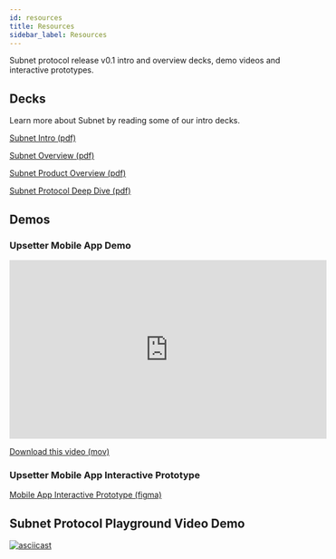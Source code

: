 ```yaml
---
id: resources
title: Resources
sidebar_label: Resources
---
```


Subnet protocol release v0.1 intro and overview decks, demo videos and interactive prototypes.

## Decks

Learn more about Subnet by reading some of our intro decks.

[Subnet Intro (pdf)](/release_distro_v0.1/subnet_intro.pdf)

[Subnet Overview (pdf)](/release_distro_v0.1/subnet_overview.pdf)

[Subnet Product Overview (pdf)](/release_distro_v0.1/subnet_product.pdf)

[Subnet Protocol Deep Dive (pdf)](/release_distro_v0.1/subnet_deep_dive.pdf)

## Demos

### Upsetter Mobile App Demo
<iframe width="560" height="315" src="https://www.youtube.com/embed/o4Brbs6MShM" title="YouTube video player" frameborder="0" allow="accelerometer; autoplay; clipboard-write; encrypted-media; gyroscope; picture-in-picture" allowfullscreen></iframe>

[Download this video (mov)](/release_distro_v0.1/Upsetter_app_demo.mov)

### Upsetter Mobile App Interactive Prototype

[Mobile App Interactive Prototype (figma)](https://www.figma.com/embed?embed_host=share&url=https%3A%2F%2Fwww.figma.com%2Fproto%2FV27rbpqCGSCXrGcrJFcOu1%2FSubnet%3Fnode-id%3D333%253A380%26scaling%3Dscale-down)


## Subnet Protocol Playground Video Demo
[![asciicast](https://asciinema.org/a/W51QFvKxyFq64kOQJh2gVRqVL.svg)](https://asciinema.org/a/W51QFvKxyFq64kOQJh2gVRqVL)
